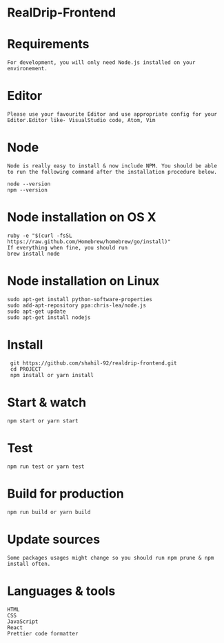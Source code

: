 # RealDrip-Frontend

# Requirements

	For development, you will only need Node.js installed on your environement.

# Editor
	Please use your favourite Editor and use appropriate config for your Editor.Editor like- VisualStudio code, Atom, Vim

# Node
	Node is really easy to install & now include NPM. You should be able to run the following command after the installation procedure below.

 	node --version
 	npm --version

# Node installation on OS X
	ruby -e "$(curl -fsSL https://raw.github.com/Homebrew/homebrew/go/install)"
	If everything when fine, you should run
	brew install node

# Node installation on Linux
	sudo apt-get install python-software-properties
	sudo add-apt-repository ppa:chris-lea/node.js
	sudo apt-get update
	sudo apt-get install nodejs

# Install
	 git https://github.com/shahil-92/realdrip-frontend.git
	 cd PROJECT
	 npm install or yarn install

# Start & watch
	npm start or yarn start

# Test
	npm run test or yarn test

# Build for production
	npm run build or yarn build

# Update sources
	Some packages usages might change so you should run npm prune & npm install often.

# Languages & tools
    HTML
    CSS
    JavaScript
    React
    Prettier code formatter    

